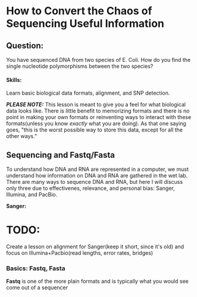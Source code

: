 # How to Convert the Chaos of Sequencing Useful Information

## Question: 
You have sequenced DNA from two species of E. Coli. How do you find the single nucleotide polymorphisms between the two species? 

#### Skills: 
Learn basic biological data formats, alignment, and SNP detection. 

***PLEASE NOTE:*** This lesson is meant to give you a feel for what biological data looks like. There is little benefit to memorizing formats and there is no point in making your own formats or reinventing ways to interact with these formats(unless you know *exactly* what you are doing). As that one saying goes, "this is the worst possible way to store this data, except for all the other ways."

## Sequencing and Fastq/Fasta

To understand how DNA and RNA are represented in a computer, we must understand how information on DNA and RNA are gathered in the wet lab. There are many ways to sequence DNA and RNA, but here I will discuss only three due to effectivenes, relevance, and personal bias: Sanger, Illumina, and PacBio.

**Sanger:** 

# TODO: 
Create a lesson on alignment for Sanger(keep it short, since it's old) and focus on Illumina+Pacbio(read lengths, error rates, bridges)

### Basics: Fastq, Fasta

**Fastq** is one of the more plain formats and is typically what you would see come out of a sequencer
